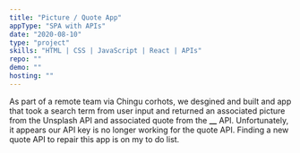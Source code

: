 ```yaml
---
title: "Picture / Quote App"
appType: "SPA with APIs"
date: "2020-08-10"
type: "project"
skills: "HTML | CSS | JavaScript | React | APIs"
repo: ""
demo: ""
hosting: ""
---
```


As part of a remote team via Chingu corhots, we desgined and built and app that took a search term from user input and returned an associated picture from the Unsplash API and associated quote from the **\_\_** API. Unfortunately, it appears our API key is no longer working for the quote API. Finding a new quote API to repair this app is on my to do list.
